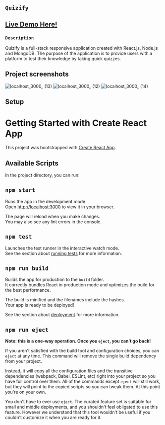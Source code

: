 ## `Quizify`

## <a href="https://quizify-app.vercel.app/"> Live Demo Here!</a>

### `Description`

Quizify is a full-stack responsive application created with React.js, Node.js and MongoDB. 
The purpose of the application is to provide users with a platform to test their knowledge by taking quick quizzes.


## Project screenshots

![localhost_3000_ (13)](https://github.com/emy247/quiz-app/assets/82291397/2f53f5ea-baa4-46f0-aec7-a626c0155b89)
![localhost_3000_ (12)](https://github.com/emy247/quiz-app/assets/82291397/4b02980f-65a1-4517-ad03-ef774879d34e)
![localhost_3000_ (14)](https://github.com/emy247/quiz-app/assets/82291397/120d9414-4b2e-4f3a-b320-b23f0003382c)

## Setup

# Getting Started with Create React App

This project was bootstrapped with [Create React App](https://github.com/facebook/create-react-app).

## Available Scripts

In the project directory, you can run:

## `npm start`

Runs the app in the development mode.\
Open [http://localhost:3000](http://localhost:3000) to view it in your browser.

The page will reload when you make changes.\
You may also see any lint errors in the console.

## `npm test`

Launches the test runner in the interactive watch mode.\
See the section about [running tests](https://facebook.github.io/create-react-app/docs/running-tests) for more information.

## `npm run build`

Builds the app for production to the `build` folder.\
It correctly bundles React in production mode and optimizes the build for the best performance.

The build is minified and the filenames include the hashes.\
Your app is ready to be deployed!

See the section about [deployment](https://facebook.github.io/create-react-app/docs/deployment) for more information.

## `npm run eject`

**Note: this is a one-way operation. Once you `eject`, you can't go back!**

If you aren't satisfied with the build tool and configuration choices, you can `eject` at any time. This command will remove the single build dependency from your project.

Instead, it will copy all the configuration files and the transitive dependencies (webpack, Babel, ESLint, etc) right into your project so you have full control over them. All of the commands except `eject` will still work, but they will point to the copied scripts so you can tweak them. At this point you're on your own.

You don't have to ever use `eject`. The curated feature set is suitable for small and middle deployments, and you shouldn't feel obligated to use this feature. However we understand that this tool wouldn't be useful if you couldn't customize it when you are ready for it.

